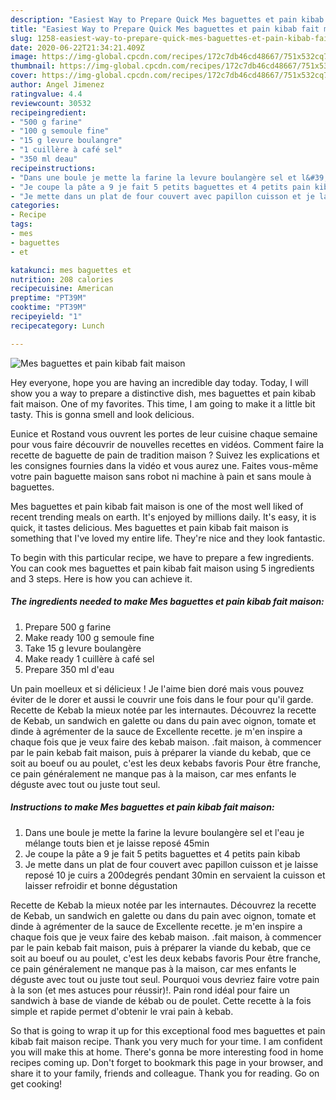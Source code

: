 ```yaml
---
description: "Easiest Way to Prepare Quick Mes baguettes et pain kibab fait maison"
title: "Easiest Way to Prepare Quick Mes baguettes et pain kibab fait maison"
slug: 1258-easiest-way-to-prepare-quick-mes-baguettes-et-pain-kibab-fait-maison
date: 2020-06-22T21:34:21.409Z
image: https://img-global.cpcdn.com/recipes/172c7db46cd48667/751x532cq70/mes-baguettes-et-pain-kibab-fait-maison-photo-principale-de-la-recette.jpg
thumbnail: https://img-global.cpcdn.com/recipes/172c7db46cd48667/751x532cq70/mes-baguettes-et-pain-kibab-fait-maison-photo-principale-de-la-recette.jpg
cover: https://img-global.cpcdn.com/recipes/172c7db46cd48667/751x532cq70/mes-baguettes-et-pain-kibab-fait-maison-photo-principale-de-la-recette.jpg
author: Angel Jimenez
ratingvalue: 4.4
reviewcount: 30532
recipeingredient:
- "500 g farine"
- "100 g semoule fine"
- "15 g levure boulangre"
- "1 cuillère à café sel"
- "350 ml deau"
recipeinstructions:
- "Dans une boule je mette la farine la levure boulangère sel et l&#39;eau je mélange touts bien et je laisse reposé 45min"
- "Je coupe la pâte a 9 je fait 5 petits baguettes et 4 petits pain kibab"
- "Je mette dans un plat de four couvert avec papillon cuisson et je laisse reposé 10 je cuirs a 200degrés pendant 30min en servaient la cuisson et laisser refroidir et bonne dégustation"
categories:
- Recipe
tags:
- mes
- baguettes
- et

katakunci: mes baguettes et 
nutrition: 208 calories
recipecuisine: American
preptime: "PT39M"
cooktime: "PT39M"
recipeyield: "1"
recipecategory: Lunch

---
```



![Mes baguettes et pain kibab fait maison](https://img-global.cpcdn.com/recipes/172c7db46cd48667/751x532cq70/mes-baguettes-et-pain-kibab-fait-maison-photo-principale-de-la-recette.jpg)

Hey everyone, hope you are having an incredible day today. Today, I will show you a way to prepare a distinctive dish, mes baguettes et pain kibab fait maison. One of my favorites. This time, I am going to make it a little bit tasty. This is gonna smell and look delicious.

Eunice et Rostand vous ouvrent les portes de leur cuisine chaque semaine pour vous faire découvrir de nouvelles recettes en vidéos. Comment faire la recette de baguette de pain de tradition maison ? Suivez les explications et les consignes fournies dans la vidéo et vous aurez une. Faites vous-même votre pain baguette maison sans robot ni machine à pain et sans moule à baguettes.

Mes baguettes et pain kibab fait maison is one of the most well liked of recent trending meals on earth. It's enjoyed by millions daily. It's easy, it is quick, it tastes delicious. Mes baguettes et pain kibab fait maison is something that I've loved my entire life. They're nice and they look fantastic.


To begin with this particular recipe, we have to prepare a few ingredients. You can cook mes baguettes et pain kibab fait maison using 5 ingredients and 3 steps. Here is how you can achieve it.

<!--inarticleads1-->

##### The ingredients needed to make Mes baguettes et pain kibab fait maison:

1. Prepare 500 g farine
1. Make ready 100 g semoule fine
1. Take 15 g levure boulangère
1. Make ready 1 cuillère à café sel
1. Prepare 350 ml d&#39;eau


Un pain moelleux et si délicieux ! Je l&#39;aime bien doré mais vous pouvez éviter de le dorer et aussi le couvrir une fois dans le four pour qu&#39;il garde. Recette de Kebab la mieux notée par les internautes. Découvrez la recette de Kebab, un sandwich en galette ou dans du pain avec oignon, tomate et dinde à agrémenter de la sauce de Excellente recette. je m&#39;en inspire a chaque fois que je veux faire des kebab maison. .fait maison, à commencer par le pain kebab fait maison, puis à préparer la viande du kebab, que ce soit au boeuf ou au poulet, c&#39;est les deux kebabs favoris Pour être franche, ce pain généralement ne manque pas à la maison, car mes enfants le déguste avec tout ou juste tout seul. 

<!--inarticleads2-->

##### Instructions to make Mes baguettes et pain kibab fait maison:

1. Dans une boule je mette la farine la levure boulangère sel et l&#39;eau je mélange touts bien et je laisse reposé 45min
1. Je coupe la pâte a 9 je fait 5 petits baguettes et 4 petits pain kibab
1. Je mette dans un plat de four couvert avec papillon cuisson et je laisse reposé 10 je cuirs a 200degrés pendant 30min en servaient la cuisson et laisser refroidir et bonne dégustation


Recette de Kebab la mieux notée par les internautes. Découvrez la recette de Kebab, un sandwich en galette ou dans du pain avec oignon, tomate et dinde à agrémenter de la sauce de Excellente recette. je m&#39;en inspire a chaque fois que je veux faire des kebab maison. .fait maison, à commencer par le pain kebab fait maison, puis à préparer la viande du kebab, que ce soit au boeuf ou au poulet, c&#39;est les deux kebabs favoris Pour être franche, ce pain généralement ne manque pas à la maison, car mes enfants le déguste avec tout ou juste tout seul. Pourquoi vous devriez faire votre pain à la son (et mes astuces pour réussir)!. Pain rond idéal pour faire un sandwich à base de viande de kébab ou de poulet. Cette recette à la fois simple et rapide permet d&#39;obtenir le vrai pain à kebab. 

So that is going to wrap it up for this exceptional food mes baguettes et pain kibab fait maison recipe. Thank you very much for your time. I am confident you will make this at home. There's gonna be more interesting food in home recipes coming up. Don't forget to bookmark this page in your browser, and share it to your family, friends and colleague. Thank you for reading. Go on get cooking!
